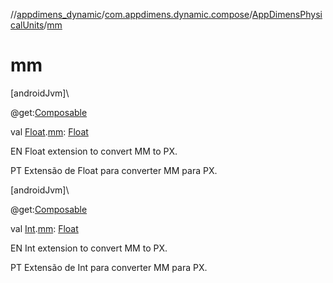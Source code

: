 //[appdimens_dynamic](../../../README.md)/[com.appdimens.dynamic.compose](../README.md)/[AppDimensPhysicalUnits](README.md)/[mm](mm.md)

# mm

[androidJvm]\

@get:[Composable](https://developer.android.com/reference/kotlin/androidx/compose/runtime/Composable.html)

val [Float](https://kotlinlang.org/api/core/kotlin-stdlib/kotlin/-float/index.html).[mm](mm.md): [Float](https://kotlinlang.org/api/core/kotlin-stdlib/kotlin/-float/index.html)

EN Float extension to convert MM to PX.

PT Extensão de Float para converter MM para PX.

[androidJvm]\

@get:[Composable](https://developer.android.com/reference/kotlin/androidx/compose/runtime/Composable.html)

val [Int](https://kotlinlang.org/api/core/kotlin-stdlib/kotlin/-int/index.html).[mm](mm.md): [Float](https://kotlinlang.org/api/core/kotlin-stdlib/kotlin/-float/index.html)

EN Int extension to convert MM to PX.

PT Extensão de Int para converter MM para PX.